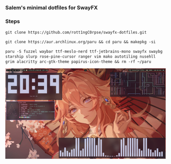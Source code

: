 ### Salem's minimal dotfiles for SwayFX

### Steps

```
git clone https://github.com/rott1ngC0rpse/swayfx-dotfiles.git
```

```
git clone https://aur.archlinux.org/paru && cd paru && makepkg -si
```

```
paru -S fuzzel waybar ttf-meslo-nerd ttf-jetbrains-mono swayfx swaybg starship slurp rose-pine-cursor ranger vim mako autotiling nusehll grim alacritty arc-gtk-theme papirus-icon-theme && rm -rf ~/paru
```

![Screenshot](images/screenshot.png)
